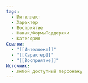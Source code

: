 ```yaml
---
tags:
  - Интеллект
  - Характер
  - Восприятие
  - Навык/ФормыПоддержки
  - Категория
Ссылки:
  - "[[Интеллект]]"
  - "[[Характер]]"
  - "[[Восприятие]]"
Источник:
  - Любой доступный персонажу
---
```

